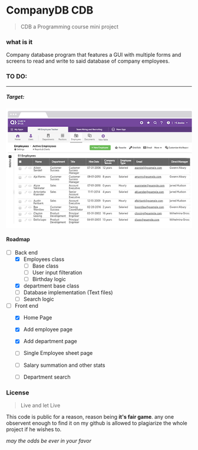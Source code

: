 # CompanyDB CDB

> CDB a Programming course mini project

### what is it

Company database program that features a GUI with multiple forms and screens to read and write to said database of company employees.

###  TO DO:
---

##### Target:
![Demo picture](https://raw.githubusercontent.com/karimkohel/CompanyDB/main/example1.PNG "Demo")


#### Roadmap
- [ ] Back end
    - [X] Employees class
        - [ ] Base class
        - [ ] User input filteration
        - [ ] Birthday logic
    - [X] department base class
    - [ ] Database implementation (Text files)
    - [ ] Search logic
- [ ] Front end
    - [X] Home Page
    - [X] Add employee page
    - [X] Add department page
    - [ ] Single Employee sheet page
    - [ ] Salary summation and other stats
    - [ ] Department search


### License 
> Live and let Live

This code is public for a reason, reason being **it's fair game**.
any one observent enough to find it on my github is allowed to plagiarize the whole project if he wishes to.

*may the odds be ever in your favor*
